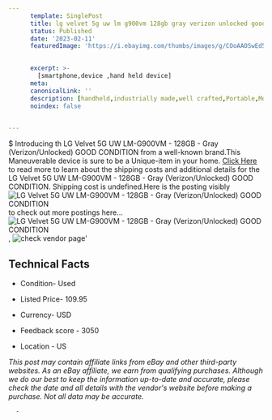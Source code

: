 ```yaml
---
      template: SinglePost
      title: lg velvet 5g uw lm g900vm 128gb gray verizon unlocked good condition
      status: Published
      date: '2023-02-11'
      featuredImage: 'https://i.ebayimg.com/thumbs/images/g/COoAAOSwEd5hYx9A/s-l225.jpg'
       

      excerpt: >-
        [smartphone,device ,hand held device]
      meta:
      canonicalLink: ''
      description: [handheld,industrially made,well crafted,Portable,Mobile,Compact,Convenient,Lightweight,Maneuverable,Man-portable,Miniature,Carriable,Hand-held,Light,Holdable,Transportable,Mobile device,Pocket-sized,On-the-go,Wireless,Cordless,Compact size,Convenient size, smartphone,device ,hand held device]
      noindex: false
      

---
```

$
      Introducing th LG Velvet 5G UW LM-G900VM - 128GB - Gray (Verizon/Unlocked) GOOD CONDITION from a well-known brand.This Maneuverable device  is sure to be a Unique-item in your home. [Click Here](https://www.ebay.com/itm/304800748735?hash=item46f78a54bf%3Ag%3ACOoAAOSwEd5hYx9A&mkevt=1&mkcid=1&mkrid=711-53200-19255-0&campid=%253CePNCampaignId%253E&customid=%253CreferenceId%253E&toolid=10049) to read more to learn about the shipping costs and additional details for the LG Velvet 5G UW LM-G900VM - 128GB - Gray (Verizon/Unlocked) GOOD CONDITION. Shipping cost is undefined.Here is the posting visibly ![LG Velvet 5G UW LM-G900VM - 128GB - Gray (Verizon/Unlocked) GOOD CONDITION](https://i.ebayimg.com/thumbs/images/g/COoAAOSwEd5hYx9A/s-l225.jpg) to check out more postings here... ![LG Velvet 5G UW LM-G900VM - 128GB - Gray (Verizon/Unlocked) GOOD CONDITION](https://i.ebayimg.com/images/g/COoAAOSwEd5hYx9A/s-l1600.jpg), ![check vendor page](https://origin-galleryplus.ebayimg.com/ws/web/304800748735_2_0_1/225x225.jpg,https://origin-galleryplus.ebayimg.com/ws/web/304800748735_3_0_1/225x225.jpg,https://origin-galleryplus.ebayimg.com/ws/web/304800748735_4_0_1/225x225.jpg,https://origin-galleryplus.ebayimg.com/ws/web/304800748735_5_0_1/225x225.jpg,https://origin-galleryplus.ebayimg.com/ws/web/304800748735_6_0_1/225x225.jpg,https://origin-galleryplus.ebayimg.com/ws/web/304800748735_7_0_1/225x225.jpg,https://origin-galleryplus.ebayimg.com/ws/web/304800748735_8_0_1/225x225.jpg,https://origin-galleryplus.ebayimg.com/ws/web/304800748735_9_0_1/225x225.jpg)'

      

 ## Technical Facts 



     
      

 - Condition- Used 


      

 - Listed Price- 109.95 


      

 - Currency- USD 


      

 - Feedback score - 3050 


      

 - Location - US 


      
      

 *_This post may contain affiliate links from eBay and other third-party websites. As an eBay affiliate, we earn from qualifying purchases. Although we do our best to keep the information up-to-date and accurate, please check the date and all details with the vendor's website before making a purchase. Not all data may be accurate._*




      -
